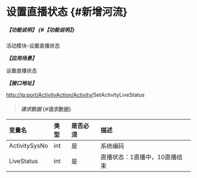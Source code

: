 # 设置直播状态 {#新增河流}

##### _【功能说明】_ {#【功能说明】}

活动模块-设置直播状态

_**【应用场景】**_

设置直播状态

_**【接口地址】**_

[http://ip:port/ActivityAction/Activity/](http://ip:port/HMAction/River/AddRiver)SetActivityLiveStatus

> #### _请求数据_ {#请求数据}

| 变量名 | 类型 | 是否必须 | 描述 |
| :--- | :--- | :--- | :--- |
| ActivitySysNo | int | 是 | 系统编码 |
| LiveStatus | int | 是 | 直播状态：1直播中，10直播结束 |



